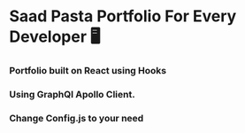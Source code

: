 # Saad Pasta Portfolio For Every Developer 🖥 

### Portfolio built on React using Hooks

### Using GraphQl Apollo Client.

### Change Config.js to your need
